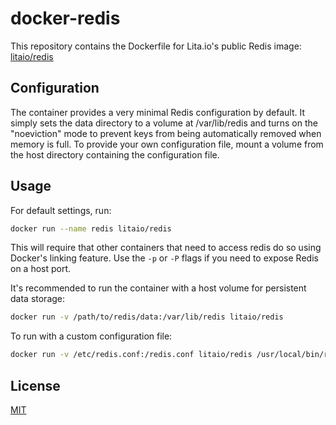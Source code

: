 # docker-redis

This repository contains the Dockerfile for Lita.io's public Redis image: [litaio/redis](https://registry.hub.docker.com/u/litaio/redis/)

## Configuration

The container provides a very minimal Redis configuration by default. It simply sets the data directory to a volume at /var/lib/redis and turns on the "noeviction" mode to prevent keys from being automatically removed when memory is full. To provide your own configuration file, mount a volume from the host directory containing the configuration file.

## Usage

For default settings, run:

``` bash
docker run --name redis litaio/redis
```

This will require that other containers that need to access redis do so using Docker's linking feature. Use the `-p` or `-P` flags if you need to expose Redis on a host port.

It's recommended to run the container with a host volume for persistent data storage:

``` bash
docker run -v /path/to/redis/data:/var/lib/redis litaio/redis
```

To run with a custom configuration file:

``` bash
docker run -v /etc/redis.conf:/redis.conf litaio/redis /usr/local/bin/redis-server /redis.conf
```

## License

[MIT](http://opensource.org/licenses/MIT)
